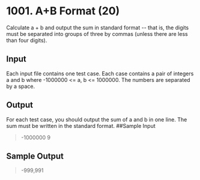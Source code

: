 # 1001. A+B Format (20)

Calculate a + b and output the sum in standard format -- that is, the digits must be separated into groups of three by commas (unless there are less than four digits).

## Input

Each input file contains one test case. Each case contains a pair of integers a and b where -1000000 <= a, b <= 1000000. The numbers are separated by a space.

## Output

For each test case, you should output the sum of a and b in one line. The sum must be written in the standard format.
##Sample Input

> -1000000 9

## Sample Output

> -999,991



